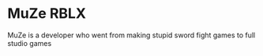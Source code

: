 # MuZe RBLX

MuZe is a developer who went from making stupid sword fight games to full studio games

